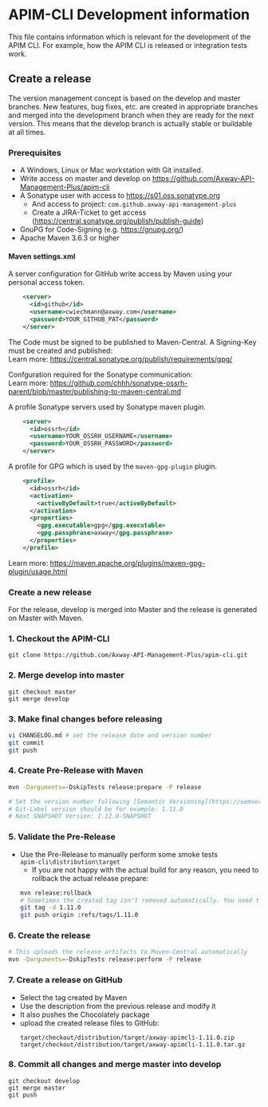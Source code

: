 # APIM-CLI Development information

This file contains information which is relevant for the development of the APIM CLI. 
For example, how the APIM CLI is released or integration tests work.

## Create a release

The version management concept is based on the develop and master branches. New features, 
bug fixes, etc. are created in appropriate branches and merged into the development branch when they 
are ready for the next version. This means that the develop branch is actually stable or buildable at all times.  

### Prerequisites

- A Windows, Linux or Mac workstation with Git installed.  
- Write access on master and develop on https://github.com/Axway-API-Management-Plus/apim-cli
- A Sonatype user with access to https://s01.oss.sonatype.org
  - And access to project: `com.github.axway-api-management-plus`
  - Create a JIRA-Ticket to get access (https://central.sonatype.org/publish/publish-guide)
- GnuPG for Code-Signing (e.g. https://gnupg.org/)
- Apache Maven 3.6.3 or higher

#### Maven settings.xml

A server configuration for GitHub write access by Maven using your personal access token. 

```xml
    <server>
      <id>github</id>
      <username>cwiechmann@axway.com</username>
      <password>YOUR_GITHUB_PAT</password>
    </server>
```
The Code must be signed to be published to Maven-Central. A Signing-Key must be created and published:  
Learn more: https://central.sonatype.org/publish/requirements/gpg/  
  
Confguration required for the Sonatype communication:  
Learn more: https://github.com/chhh/sonatype-ossrh-parent/blob/master/publishing-to-maven-central.md  
  
A profile Sonatype servers used by Sonatype maven plugin.

```xml
    <server>
      <id>ossrh</id>
      <username>YOUR_OSSRH_USERNAME</username>
      <password>YOUR_OSSRH_PASSWORD</password>
    </server>
```

A profile for GPG which is used by the `maven-gpg-plugin` plugin.

```xml
    <profile>
      <id>ossrh</id>
      <activation>
        <activeByDefault>true</activeByDefault>
      </activation>
      <properties>
        <gpg.executable>gpg</gpg.executable>
        <gpg.passphrase>axway</gpg.passphrase>
      </properties>
    </profile>
```
Learn more: https://maven.apache.org/plugins/maven-gpg-plugin/usage.html

### Create a new release
  
For the release, develop is merged into Master and the release is generated on Master with Maven.

### 1. Checkout the APIM-CLI
```
git clone https://github.com/Axway-API-Management-Plus/apim-cli.git
```

### 2. Merge develop into master
```
git checkout master
git merge develop
```

### 3. Make final changes before releasing

```sh
vi CHANGELOG.md # set the release date and version number
git commit
git push
```

### 4. Create Pre-Release with Maven 

```sh
mvn -Darguments=-DskipTests release:prepare -P release

# Set the version number following [Semantic Versioning](https://semver.org/)
# Git-Label version should be for example: 1.11.0
# Next SNAPSHOT Version: 1.12.0-SNAPSHOT
```

### 5. Validate the Pre-Release

- Use the Pre-Release to manually perform some smoke tests  
`apim-cli\distribution\target`
  - If you are not happy with the actual build for any reason, you need to rollback the actual release prepare:  
  ```sh
  mvn release:rollback
  # Sometimes the created tag isn't removed automatically. You need to delete it to re-execute release:prepare: 
  git tag -d 1.11.0
  git push origin :refs/tags/1.11.0
  ```

### 6. Create the release

```sh
# This uploads the release artifacts to Maven-Central automatically
mvn -Darguments=-DskipTests release:perform -P release
```
  
### 7. Create a release on GitHub

- Select the tag created by Maven
- Use the description from the previous release and modify it
- It also pushes the Chocolately package
- upload the created release files to GitHub: 
  ```
  target/checkout/distribution/target/axway-apimcli-1.11.0.zip
  target/checkout/distribution/target/axway-apimcli-1.11.0.tar.gz
  ```
  
### 8. Commit all changes and merge master into develop
```
git checkout develop
git merge master
git push
```
